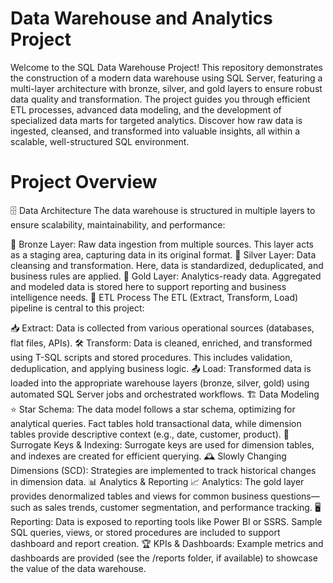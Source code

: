 # Data Warehouse and Analytics Project
Welcome to the SQL Data Warehouse Project! This repository demonstrates the construction of a modern data warehouse using SQL Server, featuring a multi-layer architecture with bronze, silver, and gold layers to ensure robust data quality and transformation. The project guides you through efficient ETL processes, advanced data modeling, and the development of specialized data marts for targeted analytics. Discover how raw data is ingested, cleansed, and transformed into valuable insights, all within a scalable, well-structured SQL environment.

# Project Overview

🗄️ Data Architecture
The data warehouse is structured in multiple layers to ensure scalability, maintainability, and performance:

🥉 Bronze Layer: Raw data ingestion from multiple sources. This layer acts as a staging area, capturing data in its original format.
🥈 Silver Layer: Data cleansing and transformation. Here, data is standardized, deduplicated, and business rules are applied.
🥇 Gold Layer: Analytics-ready data. Aggregated and modeled data is stored here to support reporting and business intelligence needs.
🔄 ETL Process
The ETL (Extract, Transform, Load) pipeline is central to this project:

📥 Extract: Data is collected from various operational sources (databases, flat files, APIs).
🛠️ Transform: Data is cleaned, enriched, and transformed using T-SQL scripts and stored procedures. This includes validation, deduplication, and applying business logic.
📤 Load: Transformed data is loaded into the appropriate warehouse layers (bronze, silver, gold) using automated SQL Server jobs and orchestrated workflows.
🏗️ Data Modeling
⭐ Star Schema: The data model follows a star schema, optimizing for analytical queries. Fact tables hold transactional data, while dimension tables provide descriptive context (e.g., date, customer, product).
🔑 Surrogate Keys & Indexing: Surrogate keys are used for dimension tables, and indexes are created for efficient querying.
🕰️ Slowly Changing Dimensions (SCD): Strategies are implemented to track historical changes in dimension data.
📊 Analytics & Reporting
📈 Analytics: The gold layer provides denormalized tables and views for common business questions—such as sales trends, customer segmentation, and performance tracking.
🖥️ Reporting: Data is exposed to reporting tools like Power BI or SSRS. Sample SQL queries, views, or stored procedures are included to support dashboard and report creation.
🏆 KPIs & Dashboards: Example metrics and dashboards are provided (see the /reports folder, if available) to showcase the value of the data warehouse.
